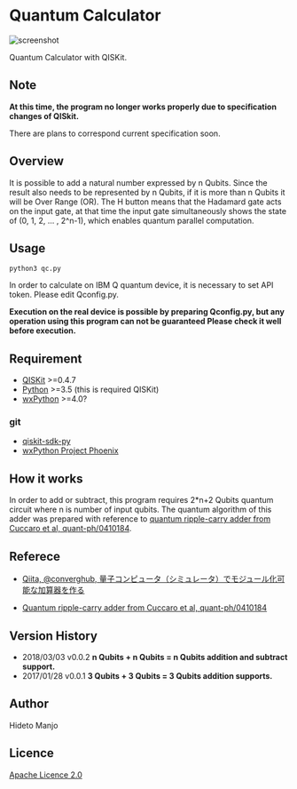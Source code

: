# Quantum Calculator 
![screenshot](https://raw.github.com/wiki/hotstaff/qc/images/screen_shot.png "screen shot")

Quantum Calculator with QISKit.

## Note

**At this time, the program no longer works properly due to specification changes of QISkit.**

There are plans to correspond current specification soon.


## Overview

It is possible to add a natural number expressed by n Qubits.  Since the result also needs to be represented by n Qubits, if it is more than n Qubits it will be Over Range (OR). The H button means that the Hadamard gate acts on the input gate, at that time the input gate simultaneously shows the state of (0, 1, 2, ... , 2^n-1), which enables quantum parallel computation.

## Usage

```
python3 qc.py
```

In order to calculate on IBM Q quantum device, it is necessary to set API token. Please edit Qconfig.py.

**Execution on the real device is possible by preparing Qconfig.py, but any operation using this program can not be guaranteed Please check it well before execution.**

## Requirement

 * [QISKit](https://www.qiskit.org/) >=0.4.7
 * [Python](https://www.python.org/) >=3.5 (this is required QISKit)
 * [wxPython](https://www.wxpython.org/) >=4.0?

### git

 * [qiskit-sdk-py](https://github.com/QISKit/qiskit-sdk-py)
 * [wxPython Project Phoenix](https://github.com/wxWidgets/Phoenix)

## How it works
In order to add or subtract, this program requires  2*n+2 Qubits quantum circuit where n is number of input qubits. The quantum algorithm of this adder was prepared with reference to  [quantum ripple-carry adder from Cuccaro et al, quant-ph/0410184](https://arxiv.org/abs/quant-ph/0410184).

## Referece

 *  [Qiita, @converghub, 量子コンピュータ（シミュレータ）でモジュール化可能な加算器を作る](https://qiita.com/converghub/items/c61b2b91b311cf730e18)

 *  [Quantum ripple-carry adder from Cuccaro et al, quant-ph/0410184](https://arxiv.org/abs/quant-ph/0410184)

## Version History

 * 2018/03/03  v0.0.2 **n Qubits + n Qubits = n Qubits addition and subtract support.** 
 * 2017/01/28 v0.0.1 **3 Qubits + 3 Qubits = 3 Qubits addition supports.**

## Author

Hideto Manjo

## Licence

[Apache Licence 2.0](https://raw.githubusercontent.com/hotstaff/qc/master/LICENSE)
